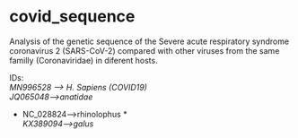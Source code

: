 # covid_sequence

Analysis of the genetic sequence of the Severe acute respiratory syndrome coronavirus 2 (SARS-CoV-2) compared with other viruses from the same familly (Coronaviridae) in diferent hosts.

IDs:  
*MN996528 --> H. Sapiens (COVID19)*  
*JQ065048-->anatidae*  
* NC_028824-->rhinolophus *  
*KX389094-->galus*
